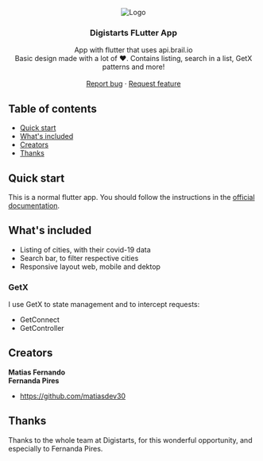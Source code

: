 <p align="center">
    <img src="https://static.wixstatic.com/media/258dca_61d0daa31d3c438f84960e8e3fd7dfdf~mv2.png/v1/crop/x_126,y_524,w_948,h_152/fill/w_218,h_34,al_c,q_85,usm_0.66_1.00_0.01/instagram-post02.webp" alt="Logo" >
  </a>

  <h3 align="center">Digistarts FLutter App</h3>

  <p align="center">
    App with flutter that uses api.brail.io
    <br>
    Basic design made with a lot of ❤️. Contains listing, search in a list, GetX patterns and more!
    <br>
    <br>
    <a href="https://github.com/matiasdev30/digistarts_flutter/issues/new">Report bug</a>
    ·
    <a href="https://github.com/matiasdev30/digistarts_flutter/issues/new">Request feature</a>
  </p>
</p>

## Table of contents

- [Quick start](#quick-start)
- [What's included](#whats-included)
- [Creators](#creators)
- [Thanks](#thanks)

## Quick start

This is a normal flutter app. You should follow the instructions in the [official documentation](https://flutter.io/docs/get-started/install).

## What's included

* Listing of cities, with their covid-19 data
* Search bar, to filter respective cities
* Responsive layout web, mobile and dektop

### GetX

I use GetX to state management and to intercept requests:
* GetConnect
* GetController

## Creators

**Matias Fernando**
<br/>
**Fernanda Pires**

- <https://github.com/matiasdev30>

## Thanks

Thanks to the whole team at Digistarts, for this wonderful opportunity, and especially to Fernanda Pires.

